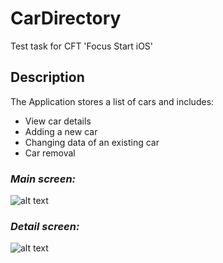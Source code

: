 # CarDirectory
Test task for CFT 'Focus Start iOS'

## Description
The Application stores a list of cars and includes:
* View car details
* Adding a new car
* Changing data of an existing car
* Car removal

### *Main screen:*
![alt text](https://a.radikal.ru/a31/1910/d0/c2113af5fa67.png)
### *Detail screen:*
![alt text](https://b.radikal.ru/b05/1910/47/2ba792712bbc.png)
